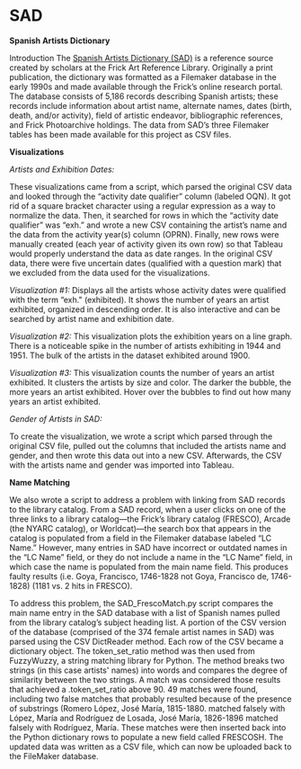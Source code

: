 SAD
===

<strong>Spanish Artists Dictionary</strong>

Introduction
The <a href="http://research.frick.org/spanish/home.php">Spanish Artists Dictionary (SAD)</a> is a reference source created by scholars at the Frick Art Reference Library. Originally a print publication, the dictionary was formatted as a Filemaker database in the early 1990s and made available through the Frick’s online research portal. The database consists of 5,186 records describing Spanish artists; these records include information about artist name, alternate names, dates (birth, death, and/or activity), field of artistic endeavor, bibliographic references, and Frick Photoarchive holdings.
The data from SAD’s three Filemaker tables has been made available for this project as CSV files.

<strong>Visualizations</strong>

<em>Artists and Exhibition Dates:</em>

These visualizations came from a script, which parsed the original CSV data and looked through the “activity date qualifier” column (labeled OQN). It got rid of a square bracket character using a regular expression as a way to normalize the data. Then, it searched for rows in which the “activity date qualifier” was “exh.” and wrote a new CSV containing the artist’s name and the data from the activity year(s) column (OPRN). Finally, new rows were manually created (each year of activity given its own row) so that Tableau would properly understand the data as date ranges. 
In the original CSV data, there were five uncertain dates (qualified with a question mark) that we excluded from the data used for the visualizations. 

<em>Visualization #1:</em> Displays all the artists whose activity dates were qualified with the term “exh." (exhibited). It shows the number of years an artist exhibited, organized in descending order. It is also interactive and can be searched by artist name and exhibition date. 

<em>Visualization #2:</em> This visualization plots the exhibition years on a line graph. There is a noticeable spike in the number of artists exhibiting in 1944 and 1951. The bulk of the artists in the dataset exhibited around 1900. 

<em>Visualization #3:</em> This visualization counts the number of years an artist exhibited. It clusters the artists by size and color. The darker the bubble, the more years an artist exhibited. Hover over the bubbles to find out how many years an artist exhibited. 


<em>Gender of Artists in SAD:</em>

To create the visualization, we wrote a script which parsed through the original CSV file, pulled out the columns that included the artists name and gender, and then wrote this data out into a new CSV. Afterwards, the CSV with the artists name and gender was imported into Tableau.

<strong>Name Matching</strong>

We also wrote a script to address a problem with linking from SAD records to the library catalog. From a SAD record, when a user clicks on one of the three links to a library catalog—the Frick’s library catalog (FRESCO), Arcade (the NYARC catalog), or Worldcat)—the search box that appears in the catalog is populated from a field in the Filemaker database labeled “LC Name.” However, many entries in SAD have incorrect or outdated names in the “LC Name” field, or they do not include a name in the “LC Name” field, in which case the name is populated from the main name field. This produces faulty results (i.e. Goya, Francisco, 1746-1828 not Goya, Francisco de, 1746-1828) (1181 vs. 2 hits in FRESCO). 

To address this problem, the SAD_FrescoMatch.py script compares the main name entry in the SAD database with a list of Spanish names pulled from the library catalog’s subject heading list. A portion of the CSV version of the database (comprised of the 374 female artist names in SAD) was parsed using the CSV DictReader method. Each row of the CSV became a dictionary object. The token_set_ratio method was then used from FuzzyWuzzy, a string matching library for Python. The method breaks two strings (in this case artists' names) into words and compares the degree of similarity between the two strings. A match was considered those results that achieved a .token_set_ratio above 90. 49 matches were found, including two false matches that probably resulted because of the presence of substrings (Romero López, José María, 1815-1880. matched falsely with López, María and Rodríguez de Losada, José María, 1826-1896 matched falsely with Rodríguez, María. These matches were then inserted back into the Python dictionary rows to populate a new field called FRESCOSH. The updated data was written as a CSV file, which can now be uploaded back to the FileMaker database. 
